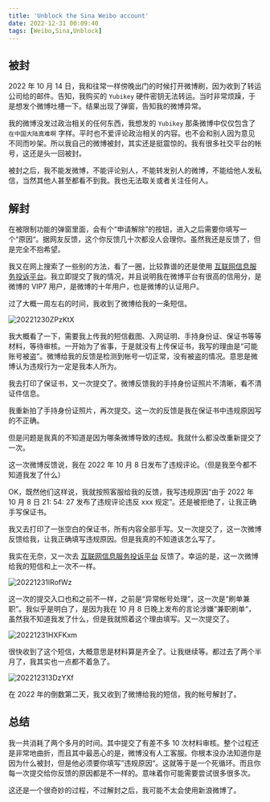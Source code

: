 ```yaml
---
title: 'Unblock the Sina Weibo account'
date: 2022-12-31 00:09:40
tags: [Weibo,Sina,Unblock]
---
```

## 被封

2022 年 10 月 14 日，我和往常一样傍晚出门的时候打开微博刷，因为收到了转运公司给的邮件。告知，我购买的 `Yubikey` 硬件密钥无法转运。当时非常烦躁，于是想发个微博吐槽一下。结果出现了弹窗，告知我的微博异常。

我的微博没发过政治相关的任何东西，我想发的 `Yubikey` 那条微博中仅仅包含了 `在中国大陆真难啊` 字样。平时也不爱评论政治相关的内容。也不会和别人因为意见不同而吵架。所以我自己的微博被封，其实还是挺震惊的。我有很多社交平台的帐号，这还是头一回被封。

被封之后，我不能发微博，不能评论别人，不能转发别人的微博，不能给他人发私信，当然其他人甚至都看不到我。我也无法取关或者关注任何人。

## 解封

在被限制功能的弹窗里面，会有个“申请解除”的按钮，进入之后需要你填写一个“原因“。据网友反馈，这个你反馈几十次都没人会理你。虽然我还是反馈了，但是完全不抱希望。

我又在网上搜索了一些别的方法，看了一圈，比较靠谱的还是使用 [互联网信息服务投诉平台](https://ts.isc.org.cn/#/home)。我立即提交了我的情况，并且说明我在微博平台有很高的信用分，是微博的 VIP7 用户，是微博的十年用户，也是微博的认证用户。

过了大概一周左右的时间，我收到了微博给我的一条短信。

![20221230ZPzKtX](https://r2.qwq.mx/blog/20221230ZPzKtX.PNG)

我大概看了一下，需要我上传我的短信截图、入网证明、手持身份证、保证书等等材料，等待审核。一开始为了省事，于是就没有上传保证书，我写的理由是“可能账号被盗”。微博给我的反馈是检测到帐号一切正常，没有被盗的情况。意思是微博认为违规行为一定是我本人所为。

我去打印了保证书，又一次提交了。微博反馈我的手持身份证照片不清晰，看不清证件信息。

我重新拍了手持身份证照片，再次提交。这一次的反馈是我在保证书中违规原因写的不正确。

但是问题是我真的不知道是因为哪条微博导致的违规。我就什么都没改重新提交了一次。

这一次微博反馈说，我在 2022 年 10 月 8 日发布了违规评论。（但是我至今都不知道我发了什么）

OK，既然他们这样说，我就按照客服给我的反馈，我写违规原因“由于 2022 年 10 月 8 日 21: 54: 27 发布了违规评论违反 xxx 规定”。还是被拒绝了，让我正确手写保证书。

我又去打印了一张空白的保证书，所有内容全部手写。又一次提交了，这一次微博反馈给我，让我正确填写违规原因。但是我真的不知道该怎么写了。

我实在无奈，又一次去 [互联网信息服务投诉平台](https://ts.isc.org.cn/#/home) 反馈了。幸运的是，这一次微博给我的短信和上一次不一样。

![20221231lRofWz](https://r2.qwq.mx/blog/20221231lRofWz.PNG)

这一次的提交入口也和之前不一样，之前是“异常帐号处理”，这一次是“刷单兼职”。我似乎是明白了，是因为我在 10 月 8 日晚上发布的言论涉嫌“兼职刷单“，虽然我不知道我发了什么，但是我就照着这个理由填写。又一次提交了。

![20221231HXFKxm](https://r2.qwq.mx/blog/20221231HXFKxm.PNG)

很快收到了这个短信，大概意思是材料算是齐全了。让我继续等。都过去了两个半月了，我其实也一点都不着急了。

![202212313DzYXf](https://r2.qwq.mx/blog/202212313DzYXf.JPG)

在 2022 年的倒数第二天，我又收到了微博给我的短信，我的帐号解封了。

## 总结

我一共消耗了两个多月的时间。其中提交了有差不多 10 次材料审核。整个过程还是非常地曲折，而且其中最恶心的是，微博没有人工客服。你根本没办法知道你是因为什么被封，但是他必须要你填写”违规原因“。这就等于是一个死循环。而且你每一次提交给你反馈的原因都是不一样的。意味着你可能需要尝试很多很多次。

这还是一个很奇妙的过程，不过解封之后，我可能不太会使用新浪微博了。


